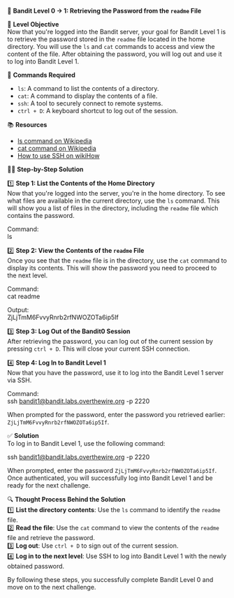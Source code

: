 🏁 **Bandit Level 0 -> 1: Retrieving the Password from the `readme` File**

🎯 **Level Objective**  
Now that you're logged into the Bandit server, your goal for Bandit Level 1 is to retrieve the password stored in the `readme` file located in the home directory. You will use the `ls` and `cat` commands to access and view the content of the file. After obtaining the password, you will log out and use it to log into Bandit Level 1.

🔧 **Commands Required**

- `ls`: A command to list the contents of a directory.
- `cat`: A command to display the contents of a file.
- `ssh`: A tool to securely connect to remote systems.
- `ctrl + D`: A keyboard shortcut to log out of the session.

📚 **Resources**

- [ls command on Wikipedia](https://en.wikipedia.org/wiki/Ls)
- [cat command on Wikipedia](<https://en.wikipedia.org/wiki/Cat_(Unix)>)
- [How to use SSH on wikiHow](https://www.wikihow.com/Use-SSH)

🧑‍💻 **Step-by-Step Solution**

1️⃣ **Step 1: List the Contents of the Home Directory**  
Now that you're logged into the server, you're in the home directory. To see what files are available in the current directory, use the `ls` command. This will show you a list of files in the directory, including the `readme` file which contains the password.

Command:  
ls

2️⃣ **Step 2: View the Contents of the `readme` File**  
Once you see that the `readme` file is in the directory, use the `cat` command to display its contents. This will show the password you need to proceed to the next level.

Command:  
cat readme

Output:  
ZjLjTmM6FvvyRnrb2rfNWOZOTa6ip5If

3️⃣ **Step 3: Log Out of the Bandit0 Session**  
After retrieving the password, you can log out of the current session by pressing `ctrl + D`. This will close your current SSH connection.

4️⃣ **Step 4: Log In to Bandit Level 1**  
Now that you have the password, use it to log into the Bandit Level 1 server via SSH.

Command:  
ssh bandit1@bandit.labs.overthewire.org -p 2220

When prompted for the password, enter the password you retrieved earlier: `ZjLjTmM6FvvyRnrb2rfNWOZOTa6ip5If`.

✅ **Solution**  
To log in to Bandit Level 1, use the following command:

ssh bandit1@bandit.labs.overthewire.org -p 2220

When prompted, enter the password `ZjLjTmM6FvvyRnrb2rfNWOZOTa6ip5If`. Once authenticated, you will successfully log into Bandit Level 1 and be ready for the next challenge.

🔍 **Thought Process Behind the Solution**  
1️⃣ **List the directory contents**: Use the `ls` command to identify the `readme` file.  
2️⃣ **Read the file**: Use the `cat` command to view the contents of the `readme` file and retrieve the password.  
3️⃣ **Log out**: Use `ctrl + D` to sign out of the current session.  
4️⃣ **Log in to the next level**: Use SSH to log into Bandit Level 1 with the newly obtained password.

By following these steps, you successfully complete Bandit Level 0 and move on to the next challenge.
